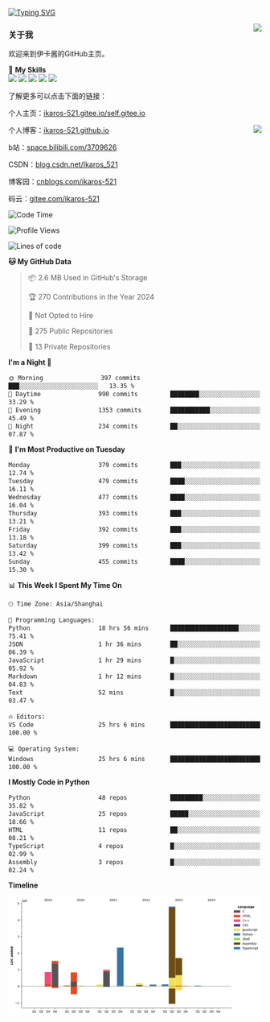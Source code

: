 [![Typing SVG](https://readme-typing-svg.herokuapp.com?size=25&duration=2500&color=8C43EA&vCenter=true&width=200&height=40&lines=Hi+Welcome+%F0%9F%91%8B%F0%9F%8F%BB;I'm+Love丶伊卡洛斯)](https://git.io/typing-svg)

<a href="#">
  <img align="right" src="https://github-readme-stats.vercel.app/api?username=Ikaros-521&count_private=true&show_icons=true&bg_color=15,f2f7fd,E0EAFC" />
</a>

### 关于我

欢迎来到伊卡酱的GitHub主页。

🌟 **My Skills**  
![](https://img.shields.io/badge/-C-A8B9CC?style=flat-square&logo=C&logoColor=fff)
![](https://img.shields.io/badge/-Python-3776AB?style=flat-square&logo=Python&logoColor=fff)
![](https://img.shields.io/badge/-JavaScript-F7DF1E?style=flat-square&logo=JavaScript&logoColor=fff)
![](https://img.shields.io/badge/-C++-00599C?style=flat-square&logo=Cpp&logoColor=fff)
![](https://img.shields.io/badge/-Linux-000000?style=flat-square&logo=Linux&logoColor=fff)

了解更多可以点击下面的链接：  

个人主页：[ikaros-521.gitee.io/self.gitee.io](https://ikaros-521.gitee.io/self.gitee.io/)  

<img align='right' src="https://github.com/Ikaros-521/Ikaros-521/assets/40910637/3a5e50bc-91dc-4aa5-b7a0-8b27ad1c2b33" height="432">

个人博客：[ikaros-521.github.io](https://ikaros-521.github.io/)  

b站：[space.bilibili.com/3709626](https://space.bilibili.com/3709626)  

CSDN：[blog.csdn.net/Ikaros_521](https://blog.csdn.net/Ikaros_521)  

博客园：[cnblogs.com/ikaros-521](https://www.cnblogs.com/ikaros-521)  

码云：[gitee.com/ikaros-521](https://gitee.com/ikaros-521)  


<!--START_SECTION:waka-->
![Code Time](http://img.shields.io/badge/Code%20Time-1%2C042%20hrs%2011%20mins-blue)

![Profile Views](http://img.shields.io/badge/Profile%20Views-164-blue)

![Lines of code](https://img.shields.io/badge/From%20Hello%20World%20I%27ve%20Written-13.6%20million%20lines%20of%20code-blue)

**🐱 My GitHub Data** 

> 📦 2.6 MB Used in GitHub's Storage 
 > 
> 🏆 270 Contributions in the Year 2024
 > 
> 🚫 Not Opted to Hire
 > 
> 📜 275 Public Repositories 
 > 
> 🔑 13 Private Repositories 
 > 
**I'm a Night 🦉** 

```text
🌞 Morning                397 commits         ███░░░░░░░░░░░░░░░░░░░░░░   13.35 % 
🌆 Daytime                990 commits         ████████░░░░░░░░░░░░░░░░░   33.29 % 
🌃 Evening                1353 commits        ███████████░░░░░░░░░░░░░░   45.49 % 
🌙 Night                  234 commits         ██░░░░░░░░░░░░░░░░░░░░░░░   07.87 % 
```
📅 **I'm Most Productive on Tuesday** 

```text
Monday                   379 commits         ███░░░░░░░░░░░░░░░░░░░░░░   12.74 % 
Tuesday                  479 commits         ████░░░░░░░░░░░░░░░░░░░░░   16.11 % 
Wednesday                477 commits         ████░░░░░░░░░░░░░░░░░░░░░   16.04 % 
Thursday                 393 commits         ███░░░░░░░░░░░░░░░░░░░░░░   13.21 % 
Friday                   392 commits         ███░░░░░░░░░░░░░░░░░░░░░░   13.18 % 
Saturday                 399 commits         ███░░░░░░░░░░░░░░░░░░░░░░   13.42 % 
Sunday                   455 commits         ████░░░░░░░░░░░░░░░░░░░░░   15.30 % 
```


📊 **This Week I Spent My Time On** 

```text
🕑︎ Time Zone: Asia/Shanghai

💬 Programming Languages: 
Python                   18 hrs 56 mins      ███████████████████░░░░░░   75.41 % 
JSON                     1 hr 36 mins        ██░░░░░░░░░░░░░░░░░░░░░░░   06.39 % 
JavaScript               1 hr 29 mins        █░░░░░░░░░░░░░░░░░░░░░░░░   05.92 % 
Markdown                 1 hr 12 mins        █░░░░░░░░░░░░░░░░░░░░░░░░   04.83 % 
Text                     52 mins             █░░░░░░░░░░░░░░░░░░░░░░░░   03.47 % 

🔥 Editors: 
VS Code                  25 hrs 6 mins       █████████████████████████   100.00 % 

💻 Operating System: 
Windows                  25 hrs 6 mins       █████████████████████████   100.00 % 
```

**I Mostly Code in Python** 

```text
Python                   48 repos            █████████░░░░░░░░░░░░░░░░   35.82 % 
JavaScript               25 repos            █████░░░░░░░░░░░░░░░░░░░░   18.66 % 
HTML                     11 repos            ██░░░░░░░░░░░░░░░░░░░░░░░   08.21 % 
TypeScript               4 repos             █░░░░░░░░░░░░░░░░░░░░░░░░   02.99 % 
Assembly                 3 repos             █░░░░░░░░░░░░░░░░░░░░░░░░   02.24 % 
```



**Timeline**

![Lines of Code chart](https://raw.githubusercontent.com/Ikaros-521/Ikaros-521/main/assets/bar_graph.png)


<!--END_SECTION:waka-->


<!--
**Ikaros-521/Ikaros-521** is a ✨ _special_ ✨ repository because its `README.md` (this file) appears on your GitHub profile.

Here are some ideas to get you started:

- 🔭 I’m currently working on ...
- 🌱 I’m currently learning ...
- 👯 I’m looking to collaborate on ...
- 🤔 I’m looking for help with ...
- 💬 Ask me about ...
- 📫 How to reach me: ...
- 😄 Pronouns: ...
- ⚡ Fun fact: ...
-->
